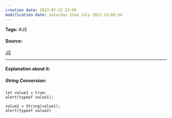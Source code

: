 ```yaml
---
creation date: 2023-07-22 23:09
modification date: Saturday 22nd July 2023 23:09:54
---
```


**Tags:** #JS 

#### Source:
[JS](https://javascript.info/type-conversions)

--------------------------------------

#### Explanation about it:

##### String Conversion:

```
let value1 = true;
alert(typeof value1);

value2 = String(value1);
alert(typeof value2)
```